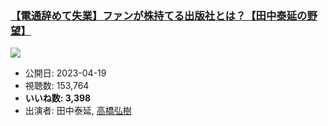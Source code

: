 ### [【電通辞めて失業】ファンが株持てる出版社とは？【田中泰延の野望】](https://www.youtube.com/watch?v=9QFNtl5fMzs)
[![](https://img.youtube.com/vi/9QFNtl5fMzs/sddefault.jpg)](https://www.youtube.com/watch?v=9QFNtl5fMzs)
-   公開日: 2023-04-19
-   視聴数: 153,764
-   **いいね数: 3,398**
-   出演者: 田中泰延, [高橋弘樹](/rehacq_fan/people/高橋弘樹 "wikilink")
